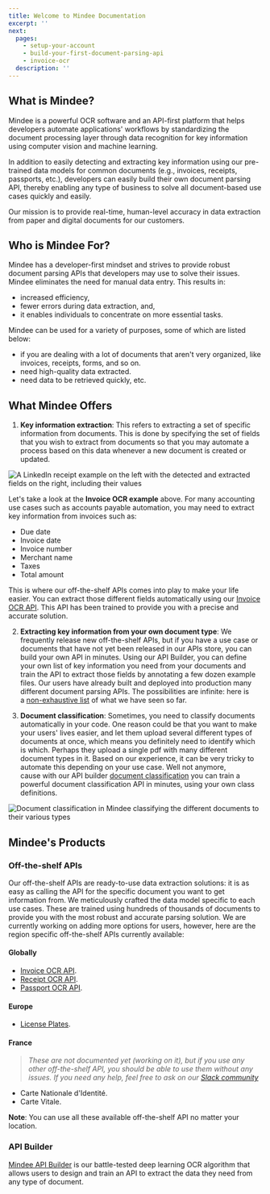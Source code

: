 ```yaml
---
title: Welcome to Mindee Documentation
excerpt: ''
next:
  pages:
    - setup-your-account
    - build-your-first-document-parsing-api
    - invoice-ocr
  description: ''
---
```


## What is Mindee?
Mindee is a powerful OCR software and an API-first platform that helps developers automate applications' workflows by standardizing the document processing layer through data recognition for key information using computer vision and machine learning.

In addition to easily detecting and extracting key information using our pre-trained data models for common documents (e.g., invoices, receipts, passports, etc.), developers can easily build their own document parsing API, thereby enabling any type of business to solve all document-based use cases quickly and easily.

Our mission is to provide real-time, human-level accuracy in data extraction from paper and digital documents for our customers.

## Who is Mindee For?
Mindee has a developer-first mindset and strives to provide robust document parsing APIs that developers may use to solve their issues. Mindee eliminates the need for manual data entry. This results in:

- increased efficiency,
- fewer errors during data extraction, and,
- it enables individuals to concentrate on more essential tasks.

Mindee can be used for a variety of purposes, some of which are listed below:

- if you are dealing with a lot of documents that aren't very organized, like invoices, receipts, forms, and so on.
- need high-quality data extracted.
- need data to be retrieved quickly, etc.

## What Mindee Offers
1. **Key information extraction**: This refers to extracting a set of specific information from documents. This is done by specifying the set of fields that you wish to extract from documents so that you may automate a process based on this data whenever a new document is created or updated.

![A LinkedIn receipt example on the left with the detected and extracted fields on the right, including their values](https://files.readme.io/09f8748-invoice_article2_bis.jpeg "Invoice OCR API key information extraction")

Let's take a look at the **Invoice OCR example** above. For many accounting use cases such as accounts payable automation, you may need to extract key information from invoices such as:
 - Due date
 - Invoice date
 - Invoice number
 - Merchant name
 - Taxes
 - Total amount

This is where our off-the-shelf APIs comes into play to make your life easier. You can extract those different fields automatically using our [Invoice OCR API](https://developers.mindee.com/docs/invoice-ocr). This API has been trained to provide you with a precise and accurate solution. 

2. **Extracting key information from your own document type**: We frequently release new off-the-shelf APIs, but if you have a use case or documents that have not yet been released in our APIs store, you can build your own API in minutes. Using our API Builder, you can define your own list of key information you need from your documents and train the API to extract those fields by annotating a few dozen example files. Our users have already built and deployed into production many different document parsing APIs. The possibilities are infinite: here is a [non-exhaustive list](https://developers.mindee.com/docs/use-cases) of what we have seen so far.

3. **Document classification**: Sometimes, you need to classify documents automatically in your code. One reason could be that you want to make your users' lives easier, and let them upload several different types of documents at once, which means you definitely need to identify which is which. Perhaps they upload a single pdf with many different document types in it. Based on our experience, it can be very tricky to automate this depending on your use case. Well not anymore, cause with our API builder [document classification](https://developers.mindee.com/docs/document-classification) you can train a powerful document classification API in minutes, using your own class definitions.

![Document classification in Mindee classifying the different documents to their various types](https://files.readme.io/c7c2d02-classification.png "Document classification")

## Mindee's Products

### Off-the-shelf APIs
Our off-the-shelf APIs are ready-to-use data extraction solutions: it is as easy as calling the API for the specific document you want to get information from. We meticulously crafted the data model specific to each use cases. These are trained using hundreds of thousands of documents to provide you with the most robust and accurate parsing solution. We are currently working on adding more options for users, however, here are the region specific off-the-shelf APIs currently available:

#### Globally
- [Invoice OCR API](https://developers.mindee.com/docs/invoice-ocr).
- [Receipt OCR API](https://developers.mindee.com/docs/receipt-ocr).
- [Passport OCR API](https://developers.mindee.com/docs/passport-ocr).

#### Europe
- [License Plates](https://blog.mindee.com/extending-license-plate-extraction/).

#### France
> _These are not documented yet (working on it), but if you use any other off-the-shelf API, you should be able to use them without any issues. If you need any help, feel free to ask on our [Slack community](https://slack.mindee.com)_
- Carte Nationale d'Identité.
- Carte Vitale.

**Note**: You can use all these available off-the-shelf API no matter your location.

### API Builder
[Mindee API Builder](https://developers.mindee.com/docs/build-your-first-document-parsing-api) is our battle-tested deep learning OCR algorithm that allows users to design and train an API to extract the data they need from any type of document.

